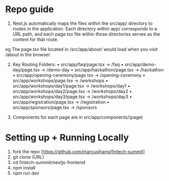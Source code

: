 # Repo guide
1. Next.js automatically maps the files within the src/app/ directory to routes in the application. Each directory within app/ corresponds to a URL path, and each page.tsx file within those directories serves as the content for that route. 

eg The page.tsx file located in /src/app/about/ would load when you visit /about in the browser.

2. Key Routing Folders:
	•	src/app/faq/page.tsx → /faq
	•	src/app/demo-day/page.tsx → /demo-day
	•	src/app/hackathon/page.tsx → /hackathon
	•	src/app/opening-ceremony/page.tsx → /opening-ceremony
	•	src/app/workshops/page.tsx → /workshops
	•	src/app/workshops/day1/page.tsx → /workshops/day1
	•	src/app/workshops/day2/page.tsx → /workshops/day2
	•	src/app/workshops/day3/page.tsx → /workshops/day3
	•	src/app/registration/page.tsx → /registration
	•	src/app/sponsors/page.tsx → /sponsors

3. Components for each page are in src/app/components/(page)

# Setting up + Running Locally
1. fork the repo [https://github.com/marcusjhang/fintech-summit]
2. git clone (URL)
3. cd fintech-summit/nextjs-frontend
4. npm install
5. npm run dev
